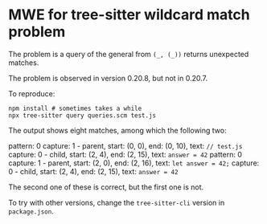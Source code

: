 # MWE for tree-sitter wildcard match problem

The problem is a query of the general from `(_, (_))` returns unexpected matches. 

The problem is observed in version 0.20.8, but not in 0.20.7.

To reproduce:

    npm install # sometimes takes a while
    npx tree-sitter query queries.scm test.js

The output shows eight matches, among which the following two:

  pattern: 0
    capture: 1 - parent, start: (0, 0), end: (0, 10), text: `// test.js`
    capture: 0 - child, start: (2, 4), end: (2, 15), text: `answer = 42`
  pattern: 0
    capture: 1 - parent, start: (2, 0), end: (2, 16), text: `let answer = 42;`
    capture: 0 - child, start: (2, 4), end: (2, 15), text: `answer = 42`

The second one of these is correct, but the first one is not.

To try with other versions, change the `tree-sitter-cli` version in `package.json`.
